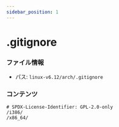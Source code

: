 ```yaml
---
sidebar_position: 1
---
```

# .gitignore

### ファイル情報

- パス: `linux-v6.12/arch/.gitignore`

### コンテンツ

```gitignore
# SPDX-License-Identifier: GPL-2.0-only
/i386/
/x86_64/

```
